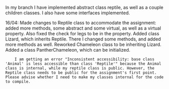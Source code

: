 In my branch I have implemented abstract class reptile, as well as a couple children classes. I also have some interfaces implemented.

16/04:  Made changes to Reptile class to accommodate the assignment: added more methods, some abstract and some virtual, as well as a virtual property. 
        Also fixed the check for legs to be in the property. 
        Added class Lizard, which inherits Reptile. There I changed some methods, and added more methods as well. 
        Reworked Chameleon class to be inheriting Lizard. 
        Added a class PantherChameleon, which can be initialized. 

        I am getting an error "Inconsistent accessibility: base class 'Animal' is less accessible than class 'Reptile'" because the Animal class is internal, while my reptile class is public. However, the Reptile class needs to be public for the assignment's first point. Please advise whether I need to make my classes internal for the code to compile.